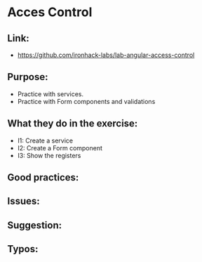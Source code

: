 # Acces Control

## Link:
  - https://github.com/ironhack-labs/lab-angular-access-control

## Purpose:
  - Practice with services. 
  - Practice with Form components and validations 


## What they do in the exercise:
  - I1: Create a service
  - I2: Create a Form component
  - I3: Show the registers


## Good practices:
  
## Issues:

## Suggestion:

## Typos:
